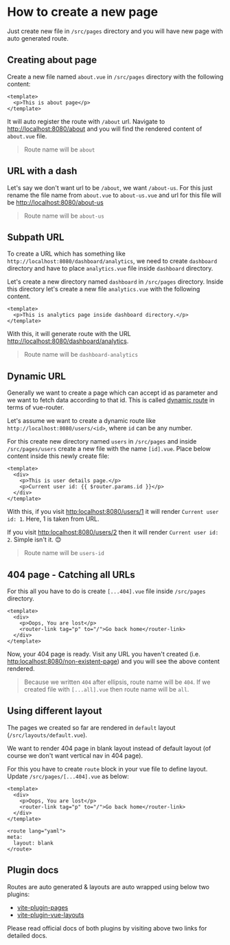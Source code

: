 # How to create a new page

Just create new file in `/src/pages` directory and you will have new page with auto generated route.

## Creating about page <Badge text="/about" vertical="middle" />

Create a new file named `about.vue` in `/src/pages` directory with the following content:

```vue
<template>
  <p>This is about page</p>
</template>
```

It will auto register the route with `/about` url. Navigate to [http://localhost:8080/about](http://localhost:8080/about) and you will find the rendered content of `about.vue` file.

> Route name will be `about`

## URL with a dash <Badge text="/about-us" vertical="middle" />

Let's say we don't want url to be `/about`, we want `/about-us`. For this just rename the file name from `about.vue` to `about-us.vue` and url for this file will be [http://localhost:8080/about-us](http://localhost:8080/about-us)

> Route name will be `about-us`

## Subpath URL <Badge text="/dashboard/analytics" vertical="middle" />

To create a URL which has something like `http://localhost:8080/dashboard/analytics`, we need to create `dashboard` directory and have to place `analytics.vue` file inside `dashboard` directory.

Let's create a new directory named `dashboard` in `/src/pages` directory. Inside this directory let's create a new file `analytics.vue` with the following content.

```vue
<template>
  <p>This is analytics page inside dashboard directory.</p>
</template>
```

With this, it will generate route with the URL [http://localhost:8080/dashboard/analytics](http://localhost:8080/dashboard/analytics).

> Route name will be `dashboard-analytics`

## Dynamic URL <Badge text="/users/<id>" vertical="middle" />

Generally we want to create a page which can accept id as parameter and we want to fetch data according to that id. This is called [dynamic route](https://next.router.vuejs.org/guide/essentials/dynamic-matching.html) in terms of vue-router.

Let's assume we want to create a dynamic route like `http://localhost:8080/users/<id>`, where `id` can be any number.

For this create new directory named `users` in `/src/pages` and inside `/src/pages/users` create a new file with the name `[id].vue`. Place below content inside this newly create file:

```vue
<template>
  <div>
    <p>This is user details page.</p>
    <p>Current user id: {{ $router.params.id }}</p>
  </div>
</template>
```

With this, if you visit [http:localhost:8080/users/1](http:localhost:8080/users/1) it will render `Current user id: 1`. Here, 1 is taken from URL.

If you visit [http:localhost:8080/users/2](http:localhost:8080/users/2) then it will render `Current user id: 2`. Simple isn't it. 😊

> Route name will be `users-id`

## 404 page - Catching all URLs

For this all you have to do is create `[...404].vue` file inside `/src/pages` directory.

```vue
<template>
  <div>
    <p>Oops, You are lost</p>
    <router-link tag="p" to="/">Go back home</router-link>
  </div>
</template>
```

Now, your 404 page is ready. Visit any URL you haven't created (i.e. [http:localhost:8080/non-existent-page](http:localhost:8080/non-existent-page)) and you will see the above content rendered.

> Because we written `404` after ellipsis, route name will be `404`. If we created file with `[...all].vue` then route name will be `all`.

## Using different layout

The pages we created so far are rendered in `default` layout (`/src/layouts/default.vue`).

We want to render 404 page in blank layout instead of default layout (of course we don't want vertical nav in 404 page).

For this you have to create `route` block in your vue file to define layout. Update `/src/pages/[...404].vue` as below:

<!-- prettier-ignore-start -->
```vue
<template>
  <div>
    <p>Oops, You are lost</p>
    <router-link tag="p" to="/">Go back home</router-link>
  </div>
</template>

<route lang="yaml">
meta:
  layout: blank
</route>
```
<!-- prettier-ignore-end -->

## Plugin docs

Routes are auto generated & layouts are auto wrapped using below two plugins:

- [vite-plugin-pages](https://github.com/hannoeru/vite-plugin-pages)
- [vite-plugin-vue-layouts](https://github.com/JohnCampionJr/vite-plugin-vue-layouts)

Please read official docs of both plugins by visiting above two links for detailed docs.
